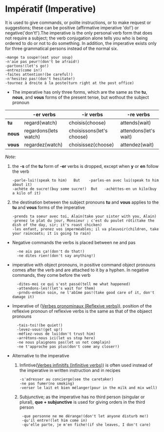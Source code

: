 # Impératif (Imperative)

It is used to give commands, or polite instructions, or to make request or suggestions; these can be positive (affirmative imperative 'do!') or negative('don't!').The imperative is the only personal verb form that does not require a subject; the verb conjugation alone tells you who is being ordered to do or not to do something. In addition, the imperative exists only for three grammatical persons instead of the normal six.
```
-mange ta soupe!(eat your soup)
-n'aie pas peur!(don't be afraid!)
-partons!(let's go!)
-entrez(come in!)
-faites attention!(be careful!)
-n'hesitez pas!(don't hesitate!)
-tournez à droite à la poste(turn right at the post office)
```

- The imperative has only three forms, which are the same as the **tu**, **nous**, and **vous** forms of the present tense, but wothout the subject pronoun

||-er verbs|-ir verbs|-re verbs|
|--|--|--|--|
|**tu**|regard(watch)|choisis(choose)|attends(wait)|
|**nous**|regardons(lets watch)|choisissons(let's choose)|attendons(let's wait)|
|**vous**|regardez(watch)|choisissez(choose)|attendez(wait)|

*Note:*
  1. the **-s** of the **tu** form of **-er** verbs is dropped, except when **y** or **en** follow the verb
        ```
        -parle-lui!(speak to him)   But    -parles-en avec lui(speak to him about it)
        -achète de sucre!(buy some sucre!)  But   -achèttes-en un kilo(buy a kilo of it)
        ```
  2. the destination between the subject pronouns **tu** and **vous** applies to the **tu** and **vous** forms of the imperative
        ```
        -prends ta soeur avec toi, Alain(take your sister with you, Alain)
        -prenez le plat du jour, Monsieur ; c'est du poulet rôti(take the dish of the day, sir; it's roast chicken)
        -les enfant, prenez vos imperméables; il va pleuvoir(children, take your raincoats; it is going to rain)
        ```

- Negative commands the verbs is placed between ne and pas


        -ne ais pas ça!(don't do that!)
        -ne dites rien!(don't say anything!)


- imperative with object pronouns, in positive command object pronouns comes after the verb and are attached to it by a hyphen. In negative commands, they come before the verb


        -dites-moi ce qui s'est passé(tell me what happened)
        -attendons-les!(let's wait for them)
        -prnds-enbein soin, ne l'abîme pas!(take good care of it, don't damage it)

- Imperative of ([Verbes pronominaux (Reflexive verbs)](chapter_8.10_verbsReflexive.md)), position of the reflexive pronoun of reflexive verbs is the same as that of the objaect pronouns


        -tais-toi!(be quiet!)
        -levez-vous!(get up!)
        -méfiez-vous de lui(don't trust him)
        -arrêtons-nous ici(let us stop here)
        -ne nous plaignons pas(let us not complain)
        -ne t'approche pas plus(don't come any closer!)



- Alternative to the imperative

    1. Infintive([Verbes infinitifs (Infinitive verbs)](chapter_8.12_verbsInfinitive.md)) is often used instead of the imperative in written instruction and in recipes

        ```
        -s'adresser au concierge(see the caretaker)
        -ne pas fumer(no smoking)
        -verser le lait et bien mélanger(pour in the milk and mix well)
        ```
    2. Subjunctive; as the imperative has no third person (singular or plural), **que + subjunctive** is used for giving orders in the third person

       ```
        -que personne ne me dérange!(don't let anyone disturb me!)
        -qu'il entre!(let him come in)
        -qu'elle parte, je m'en fiche!(if she leaves, I don't care)
        ```

